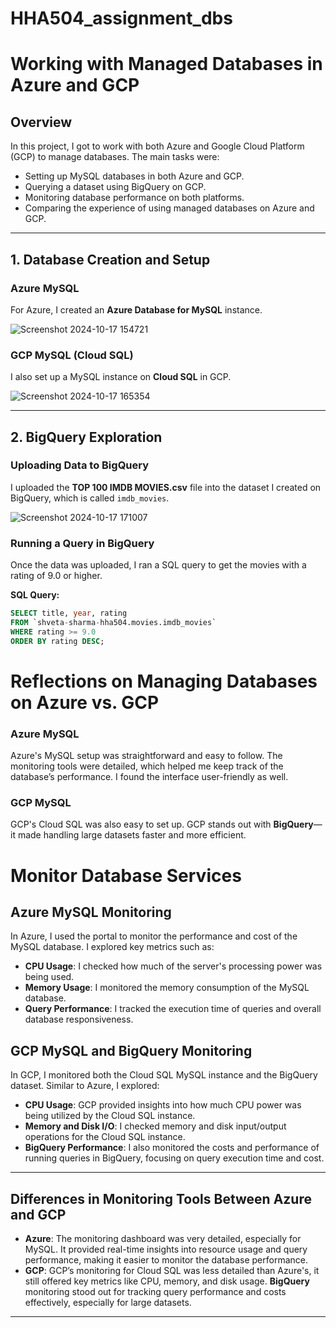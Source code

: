 # HHA504_assignment_dbs

# Working with Managed Databases in Azure and GCP

## Overview
In this project, I got to work with both Azure and Google Cloud Platform (GCP) to manage databases. The main tasks were:
- Setting up MySQL databases in both Azure and GCP.
- Querying a dataset using BigQuery on GCP.
- Monitoring database performance on both platforms.
- Comparing the experience of using managed databases on Azure and GCP.

---

## 1. Database Creation and Setup

### Azure MySQL
For Azure, I created an **Azure Database for MySQL** instance.

![Screenshot 2024-10-17 154721](https://github.com/user-attachments/assets/55936759-36e2-432c-99c1-f33cbdcdc8f5)


### GCP MySQL (Cloud SQL)
I also set up a MySQL instance on **Cloud SQL** in GCP. 

![Screenshot 2024-10-17 165354](https://github.com/user-attachments/assets/72fc5064-12c4-4238-b934-26efb357cf5e)


---

## 2. BigQuery Exploration

### Uploading Data to BigQuery
I uploaded the **TOP 100 IMDB MOVIES.csv** file into the dataset I created on BigQuery, which is called `imdb_movies`. 

![Screenshot 2024-10-17 171007](https://github.com/user-attachments/assets/1407681d-5fb6-44bc-b6fa-9c6d5975e414)


### Running a Query in BigQuery
Once the data was uploaded, I ran a SQL query to get the movies with a rating of 9.0 or higher.

**SQL Query:**
```sql
SELECT title, year, rating
FROM `shveta-sharma-hha504.movies.imdb_movies`
WHERE rating >= 9.0
ORDER BY rating DESC;
```

# Reflections on Managing Databases on Azure vs. GCP

### Azure MySQL
Azure's MySQL setup was straightforward and easy to follow. The monitoring tools were detailed, which helped me keep track of the database’s performance. I found the interface user-friendly as well.

### GCP MySQL
GCP's Cloud SQL was also easy to set up. GCP stands out with **BigQuery**—it made handling large datasets faster and more efficient.

# Monitor Database Services

## Azure MySQL Monitoring
In Azure, I used the portal to monitor the performance and cost of the MySQL database. I explored key metrics such as:
- **CPU Usage**: I checked how much of the server's processing power was being used.
- **Memory Usage**: I monitored the memory consumption of the MySQL database.
- **Query Performance**: I tracked the execution time of queries and overall database responsiveness.


## GCP MySQL and BigQuery Monitoring
In GCP, I monitored both the Cloud SQL MySQL instance and the BigQuery dataset. Similar to Azure, I explored:
- **CPU Usage**: GCP provided insights into how much CPU power was being utilized by the Cloud SQL instance.
- **Memory and Disk I/O**: I checked memory and disk input/output operations for the Cloud SQL instance.
- **BigQuery Performance**: I also monitored the costs and performance of running queries in BigQuery, focusing on query execution time and cost.


---

## Differences in Monitoring Tools Between Azure and GCP
- **Azure**: The monitoring dashboard was very detailed, especially for MySQL. It provided real-time insights into resource usage and query performance, making it easier to monitor the database performance.
- **GCP**: GCP’s monitoring for Cloud SQL was less detailed than Azure's, it still offered key metrics like CPU, memory, and disk usage. **BigQuery** monitoring stood out for tracking query performance and costs effectively, especially for large datasets.





---


